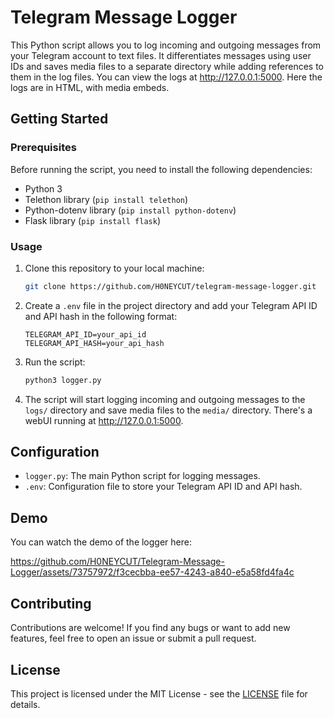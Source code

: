 # Telegram Message Logger

This Python script allows you to log incoming and outgoing messages from your Telegram account to text files. It differentiates messages using user IDs and saves media files to a separate directory while adding references to them in the log files. You can view the logs at http://127.0.0.1:5000. Here the logs are in HTML, with media embeds.

## Getting Started

### Prerequisites

Before running the script, you need to install the following dependencies:

- Python 3
- Telethon library (`pip install telethon`)
- Python-dotenv library (`pip install python-dotenv`)
- Flask library (`pip install flask`)

### Usage

1. Clone this repository to your local machine:

   ```bash
   git clone https://github.com/H0NEYCUT/telegram-message-logger.git
   ```

2. Create a `.env` file in the project directory and add your Telegram API ID and API hash in the following format:

   ```env
   TELEGRAM_API_ID=your_api_id
   TELEGRAM_API_HASH=your_api_hash
   ```

3. Run the script:

   ```bash
   python3 logger.py
   ```

4. The script will start logging incoming and outgoing messages to the `logs/` directory and save media files to the `media/` directory.
   There's a webUI running at http://127.0.0.1:5000. 

## Configuration

- `logger.py`: The main Python script for logging messages.
- `.env`: Configuration file to store your Telegram API ID and API hash.

## Demo

You can watch the demo of the logger here:


https://github.com/H0NEYCUT/Telegram-Message-Logger/assets/73757972/f3cecbba-ee57-4243-a840-e5a58fd4fa4c


## Contributing

Contributions are welcome! If you find any bugs or want to add new features, feel free to open an issue or submit a pull request.

## License

This project is licensed under the MIT License - see the [LICENSE](LICENSE) file for details.
